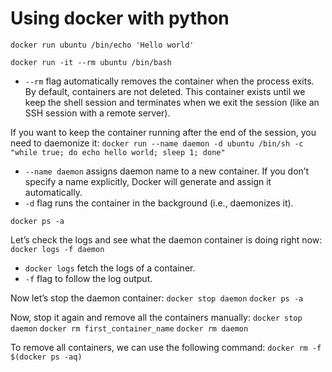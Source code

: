 # Using docker with python

`docker run ubuntu /bin/echo 'Hello world'`

`docker run -it --rm ubuntu /bin/bash`

* `--rm` flag automatically removes the container when the process exits. By default, containers are not deleted. This container exists until we keep the shell session and terminates when we exit the session (like an SSH session with a remote server).

If you want to keep the container running after the end of the session, you need to daemonize it:
`docker run --name daemon -d ubuntu /bin/sh -c "while true; do echo hello world; sleep 1; done"`

* `--name daemon` assigns daemon name to a new container. If you don’t specify a name explicitly, Docker will generate and assign it automatically.
* `-d` flag runs the container in the background (i.e., daemonizes it).

`docker ps -a`

Let’s check the logs and see what the daemon container is doing right now:
`docker logs -f daemon`

* `docker logs` fetch the logs of a container.
* `-f` flag to follow the log output.

Now let’s stop the daemon container:
`docker stop daemon`
`docker ps -a`

Now, stop it again and remove all the containers manually:
`docker stop daemon`
`docker rm first_container_name`
`docker rm daemon`

To remove all containers, we can use the following command:
`docker rm -f $(docker ps -aq)`
